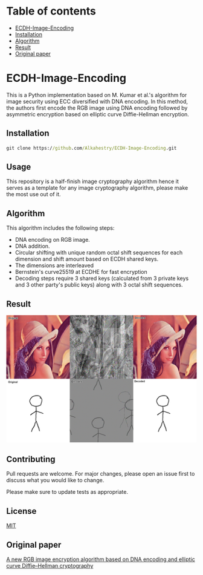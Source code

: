 # Table of contents
* [ECDH-Image-Encoding](#ECDH-Image-Encoding)
* [Installation](#Installation)
* [Algorithm](#Algorithm)
* [Result](#result)
* [Original paper](#original-paper)

# ECDH-Image-Encoding

This is a Python implementation based on M. Kumar et al.'s algorithm for image security using ECC diversified with DNA encoding. In this method, the authors first encode the RGB image using DNA encoding followed by asymmetric encryption based on elliptic curve Diffie-Hellman encryption.



## Installation


```cmd
git clone https://github.com/Alkahestry/ECDH-Image-Encoding.git
```

## Usage


This repository is a half-finish image cryptography algorithm hence it serves as a template for any image cryptography algorithm, please make the most use out of it.


## Algorithm


This algorithm includes the following steps:
+ DNA encoding on RGB image.
+ DNA addition.
+ Circular shifting with unique random octal shift sequences for each dimension and shift amount based on ECDH shared keys.
+ The dimensions are interleaved
+ Bernstein's curve25519 at ECDHE for fast encryption
+ Decoding steps require 3 shared keys (calculated from 3 private keys and 3 other party's public keys) along with 3 octal shift sequences.


## Result


![alt text](https://github.com/Alkahestry/ECDH-Image-Encoding/blob/main/resources/combine_images.jpg)


## Contributing
Pull requests are welcome. For major changes, please open an issue first to discuss what you would like to change.

Please make sure to update tests as appropriate.

## License
[MIT](https://choosealicense.com/licenses/mit/)


## Original paper
[A new RGB image encryption algorithm based on DNA encoding and elliptic curve Diffie–Hellman cryptography](https://www.researchgate.net/publication/293329501_A_new_RGB_image_encryption_algorithm_based_on_DNA_encoding_and_elliptic_curve_Diffie-Hellman_cryptography)